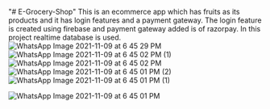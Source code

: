 "# E-Grocery-Shop" 
This is an ecommerce app which has fruits as its products and it has login features and a payment gateway.
The login feature is created using firebase and payment gateway added is of razorpay.
In this project realtime database is used.
![WhatsApp Image 2021-11-09 at 6 45 29 PM](https://user-images.githubusercontent.com/69580458/140931359-6abf7f62-b6c4-49f3-8712-33b417889bef.jpeg)
![WhatsApp Image 2021-11-09 at 6 45 02 PM (1)](https://user-images.githubusercontent.com/69580458/140931535-c648404c-12d8-46d8-b230-aff301316399.jpeg)
![WhatsApp Image 2021-11-09 at 6 45 02 PM](https://user-images.githubusercontent.com/69580458/140931854-eee5c31f-bfdd-418c-9c1a-d4ecb5e36ea5.jpeg)
![WhatsApp Image 2021-11-09 at 6 45 01 PM (2)](https://user-images.githubusercontent.com/69580458/140931880-695b0d4d-909d-402c-a9ad-8c3b9d7d82b7.jpeg)
![WhatsApp Image 2021-11-09 at 6 45 01 PM (1)](https://user-images.githubusercontent.com/69580458/140931904-864211f8-f4c7-4013-a5b1-8b389a96fb3a.jpeg)

![WhatsApp Image 2021-11-09 at 6 45 01 PM](https://user-images.githubusercontent.com/69580458/140931946-d0991430-9419-4262-9c12-ef3a6156c470.jpeg)

